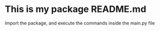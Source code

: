 # This is my package README.md

Import the package, and execute the commands inside the main.py file
